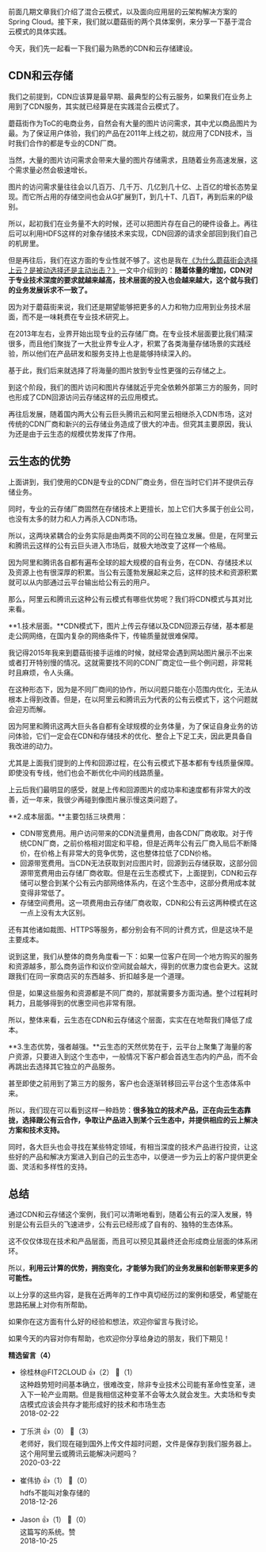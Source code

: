 前面几期文章我们介绍了混合云模式，以及面向应用层的云架构解决方案的Spring Cloud。接下来，我们就以蘑菇街的两个具体案例，来分享一下基于混合云模式的具体实践。

今天，我们先一起看一下我们最为熟悉的CDN和云存储建设。

## CDN和云存储

我们之前提到，CDN应该算是最早期、最典型的公有云服务，如果我们在业务上用到了CDN服务，其实就已经算是在实践混合云模式了。

蘑菇街作为ToC的电商业务，自然会有大量的图片访问需求，其中尤以商品图片为最。为了保证用户体验，我们的产品在2011年上线之初，就应用了CDN技术，当时我们合作的都是专业的CDN厂商。

当然，大量的图片访问需求会带来大量的图片存储需求，且随着业务高速发展，这个需求量必然会极速增长。

图片的访问需求量往往会以几百万、几千万、几亿到几十亿、上百亿的增长态势呈现。而它所占用的存储空间也会从G扩展到T，到几十T、几百T，再到后来的P级别。

所以，起初我们在业务量不大的时候，还可以把图片存在自己的硬件设备上。再往后可以利用HDFS这样的对象存储技术来实现，CDN回源的请求全部回到我们自己的机房里。

但是再往后，我们在这方面的专业性就不够了。这也是我在[《为什么蘑菇街会选择上云？是被动选择还是主动出击？》](http://time.geekbang.org/column/article/3633)一文中介绍到的：**随着体量的增加，CDN对于专业技术深度的要求就越来越高，技术层面的投入也会越来越大，这个就与我们的业务发展诉求不一致了。**

因为对于蘑菇街来说，我们还是期望能够把更多的人力和物力应用到业务技术层面，而不是一味耗费在专业技术研究上。

在2013年左右，业界开始出现专业的云存储厂商。在专业技术层面要比我们精深很多，而且他们聚拢了一大批业界专业人才，积累了各类海量存储场景的实践经验，所以他们在产品研发和服务支持上也是能够持续深入的。

基于此，我们后来就选择了将海量的图片放到专业性更强的云存储之上。

到这个阶段，我们的图片访问和图片存储就近乎完全依赖外部第三方的服务，同时也形成了CDN回源访问云存储这样的云应用模式。

再往后发展，随着国内两大公有云巨头腾讯云和阿里云相继杀入CDN市场，这对传统的CDN厂商和新兴的云存储业务造成了很大的冲击。但究其主要原因，我认为还是由于云生态的规模优势发挥了作用。

## 云生态的优势

上面讲到，我们使用的CDN是专业的CDN厂商业务，但在当时它们并不提供云存储业务。

同时，专业的云存储厂商固然在存储技术上更擅长，加上它们大多属于创业公司，也没有太多的财力和人力再杀入CDN市场。

所以，这两块紧耦合的业务实际是由两类不同的公司在独立发展。但是，在阿里云和腾讯云这样的公有云巨头进入市场后，就极大地改变了这样一个格局。

因为阿里和腾讯各自都有遍布全球的超大规模的自有业务，在CDN、存储技术以及资源上也有很深厚的积累。当公有云蓬勃发展起来之后，这样的技术和资源积累就可以从内部通过云平台输出给公有云的用户。

那么，阿里云和腾讯云这种公有云模式有哪些优势呢？我们将CDN模式与其对比来看。

**1.技术层面。**CDN模式下，图片上传云存储以及CDN回源云存储，基本都是走公网网络，在国内复杂的网络条件下，传输质量就很难保障。

我记得2015年我来到蘑菇街接手运维的时候，就经常会遇到网站图片展示不出来或者打开特别慢的情况。这就需要找不同的CDN厂商定位一些个例问题，非常耗时且麻烦，令人头痛。

在这种形态下，因为是不同厂商间的协作，所以问题只能在小范围内优化，无法从根本上得到改善。但是，在以阿里云和腾讯云为代表的公有云模式下，这个问题就会迎刃而解。

因为阿里和腾讯这两大巨头各自都有全球规模的业务体量，为了保证自身业务的访问体验，它们一定会在CDN和存储技术的优化、整合上下足工夫，因此更具备自我改进的动力。

尤其是上面我们提到的上传和回源过程，在公有云模式下基本都有专线质量保障。即使没有专线，他们也会不断优化中间的线路质量。

上云后我们最明显的感受，就是上传和回源图片的成功率和速度都有非常大的改善，近一年来，我很少再碰到像图片展示慢这类问题了。

**2.成本层面。**主要包括三块费用：

- CDN带宽费用。用户访问带来的CDN流量费用，由各CDN厂商收取。对于传统CDN厂商，之前价格相对固定和平稳，但是近两年公有云厂商入局后不断降价，在价格上有非常大的竞争优势，这也整体拉低了CDN价格。
- 回源带宽费用。当CDN无法获取到对应图片时，回源到云存储获取，这部分回源带宽费用由云存储厂商收取。但是在云生态模式下，上面提到，CDN和云存储可以整合到某个公有云内部网络体系内，在这个生态中，这部分费用成本就变得非常低了。
- 存储空间费用。这一项费用由云存储厂商收取，CDN和公有云这两种模式在这一点上没有太大区别。

还有其他诸如裁图、HTTPS等服务，都分别会有不同的计费方式，但是这块不是主要成本。

说到这里，我们从整体的商务角度看一下：如果一位客户在同一个地方购买的服务和资源越多，那么商务运作和议价空间就会越大，得到的优惠力度也会更大。这就跟我们在同一家商店买的东西越多、折扣越多是一个道理。

但是，如果这些服务和资源都是不同厂商的，那就需要多方面沟通。整个过程耗时耗力，且能够得到的优惠空间也非常有限。

所以，整体来看，云生态在CDN和云存储这个层面，实实在在地帮我们降低了成本。

**3.生态优势，强者越强。**云生态的天然优势在于，云平台上聚集了海量的客户资源，只要进入到这个生态中，一般情况下客户都会首选生态内的产品，而不会再跳出去选择其它独立的产品服务。

甚至即使之前用到了第三方的服务，客户也会逐渐转移回云平台这个生态体系中来。

所以，我们现在可以看到这样一种趋势：**很多独立的技术产品，正在向云生态靠拢，选择跟公有云合作，争取让产品进入到某个云生态中，并提供相应的云上解决方案和技术支持。**

同时，各大巨头也会寻找在某些特定领域，有相当深度的技术产品进行投资，让这些好的产品和解决方案进入到自己的云生态中，以便进一步为云上的客户提供更全面、灵活和多样性的支持。

## 总结

通过CDN和云存储这个案例，我们可以清晰地看到，随着公有云的深入发展，特别是公有云巨头的飞速进步，公有云已经形成了自有的、独特的生态体系。

这不仅仅体现在技术和产品层面，而且可以预见其最终还会形成商业层面的体系闭环。

所以，**利用云计算的优势，拥抱变化，才能够为我们的业务发展和创新带来更多的可能性。**

以上分享的这些内容，是我在近两年的工作中真切经历过的案例和感受，希望能在思路拓展上对你有所帮助。

如果你在这方面有什么好的经验和想法，欢迎你留言与我讨论。

如果今天的内容对你有帮助，也欢迎你分享给身边的朋友，我们下期见！
<div><strong>精选留言（4）</strong></div><ul>
<li><span>徐桂林@FIT2CLOUD</span> 👍（2） 💬（1）<div>这种趋势短时间基本确立，很难改变，除非专业技术公司能有革命性变革，进入下一轮产业周期。但是我相信这种变革不会等太久就会发生。大卖场和专卖店模式应该会共存才能形成好的技术和市场生态</div>2018-02-22</li><br/><li><span>丁乐洪</span> 👍（0） 💬（3）<div>老师好，我们现在碰到国外上传文件超时问题，文件是保存到我们服务器上。这个用阿里云或腾讯云能解决问题吗？</div>2020-03-22</li><br/><li><span>崔伟协</span> 👍（1） 💬（0）<div>hdfs不能叫对象存储的</div>2018-12-26</li><br/><li><span>Jason</span> 👍（1） 💬（0）<div>这篇写的系统。赞</div>2018-10-25</li><br/>
</ul>